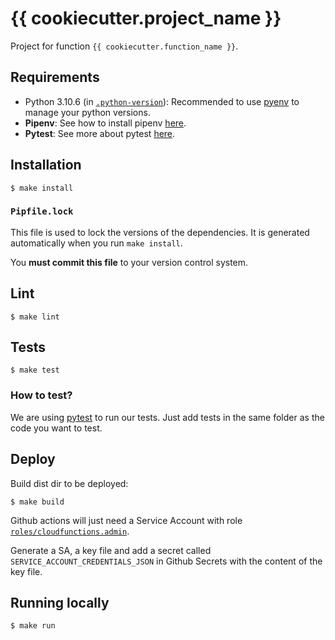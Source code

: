 {{ cookiecutter.project_name }}
===============================================

Project for function `{{ cookiecutter.function_name }}`.

## Requirements

- Python 3.10.6 (in [`.python-version`](./.python-version)): Recommended to use [pyenv](https://github.com/pyenv/pyenv) to manage your python versions.
- **Pipenv**: See how to install pipenv [here](https://pipenv.pypa.io/en/latest/#install-pipenv-today).
- **Pytest**: See more about pytest [here](https://docs.pytest.org/en/6.2.x/).

## Installation

```
$ make install
```

### `Pipfile.lock`

This file is used to lock the versions of the dependencies. It is generated automatically when you run `make install`.

You **must commit this file** to your version control system.

## Lint

```
$ make lint
```

## Tests

```
$ make test
```

### How to test?

We are using [pytest](https://docs.pytest.org/en/stable/) to run our tests. Just add tests in the same folder as the code you want to test.

## Deploy

Build dist dir to be deployed:

```
$ make build
```

Github actions will just need a Service Account with role [`roles/cloudfunctions.admin`](https://cloud.google.com/functions/docs/reference/iam/roles#cloudfunctions.admin).

Generate a SA, a key file and add a secret called `SERVICE_ACCOUNT_CREDENTIALS_JSON` in Github Secrets with the content of the key file.

## Running locally

```shell
$ make run
```
